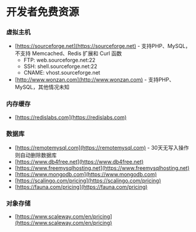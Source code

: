 # 开发者免费资源

### 虚拟主机

* [https://sourceforge.net](https://sourceforge.net) - 支持PHP、MySQL，不支持 Memcached、Redis 扩展和 Curl 函数
  * FTP: web.sourceforge.net:22
  * SSH: shell.sourceforge.net:22
  * CNAME: vhost.sourceforge.net
* [http://www.wonzan.com](http://www.wonzan.com) - 支持PHP、MySQL，其他情况未知

### 内存缓存

* [https://redislabs.com](https://redislabs.com)

### 数据库

* [https://remotemysql.com](https://remotemysql.com) - 30天无写入操作则自动删除数据库
* [https://www.db4free.net](https://www.db4free.net)
* [https://www.freemysqlhosting.net](https://www.freemysqlhosting.net)
* [https://www.mongodb.com](https://www.mongodb.com)
* [https://scalingo.com/pricing](https://scalingo.com/pricing) 
* [https://fauna.com/pricing](https://fauna.com/pricing)

### 对象存储

* [https://www.scaleway.com/en/pricing](https://www.scaleway.com/en/pricing)

